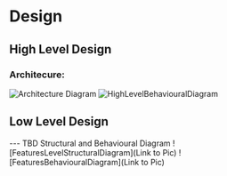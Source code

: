 # Design

## High Level Design 

### Architecure: 
![Architecture Diagram](https://github.com/codemonk-007/LnT_Mini-Project1/blob/main/2_Design/architecture.jpg)
![HighLevelBehaviouralDiagram](https://github.com/codemonk-007/LnT_Mini-Project1/blob/main/2_Design/HLBD.png)

## Low Level Design 

--- TBD Structural and Behavioural Diagram
![FeaturesLevelStructuralDiagram](Link to Pic)
![FeaturesBehaviouralDiagram](Link to Pic)

